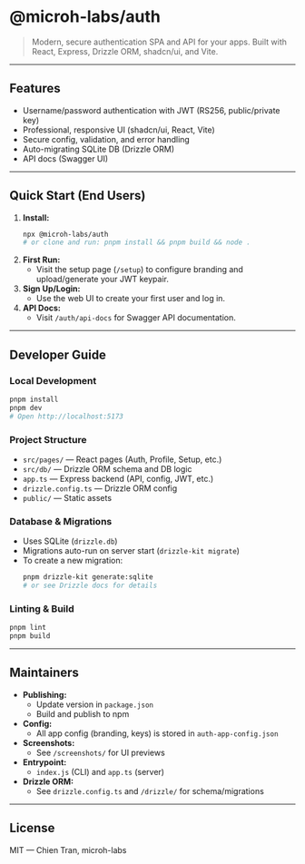 # @microh-labs/auth

> Modern, secure authentication SPA and API for your apps. Built with React, Express, Drizzle ORM, shadcn/ui, and Vite.

---

## Features

- Username/password authentication with JWT (RS256, public/private key)
- Professional, responsive UI (shadcn/ui, React, Vite)
- Secure config, validation, and error handling
- Auto-migrating SQLite DB (Drizzle ORM)
- API docs (Swagger UI)

---

## Quick Start (End Users)

1. **Install:**
   ```sh
   npx @microh-labs/auth
   # or clone and run: pnpm install && pnpm build && node .
   ```
2. **First Run:**
   - Visit the setup page (`/setup`) to configure branding and upload/generate your JWT keypair.
3. **Sign Up/Login:**
   - Use the web UI to create your first user and log in.
4. **API Docs:**
   - Visit `/auth/api-docs` for Swagger API documentation.

---

## Developer Guide

### Local Development

```sh
pnpm install
pnpm dev
# Open http://localhost:5173
```

### Project Structure

- `src/pages/` — React pages (Auth, Profile, Setup, etc.)
- `src/db/` — Drizzle ORM schema and DB logic
- `app.ts` — Express backend (API, config, JWT, etc.)
- `drizzle.config.ts` — Drizzle ORM config
- `public/` — Static assets

### Database & Migrations

- Uses SQLite (`drizzle.db`)
- Migrations auto-run on server start (`drizzle-kit migrate`)
- To create a new migration:
  ```sh
  pnpm drizzle-kit generate:sqlite
  # or see Drizzle docs for details
  ```

### Linting & Build

```sh
pnpm lint
pnpm build
```

---

## Maintainers

- **Publishing:**
  - Update version in `package.json`
  - Build and publish to npm
- **Config:**
  - All app config (branding, keys) is stored in `auth-app-config.json`
- **Screenshots:**
  - See `/screenshots/` for UI previews
- **Entrypoint:**
  - `index.js` (CLI) and `app.ts` (server)
- **Drizzle ORM:**
  - See `drizzle.config.ts` and `/drizzle/` for schema/migrations

---

## License

MIT — Chien Tran, microh-labs
